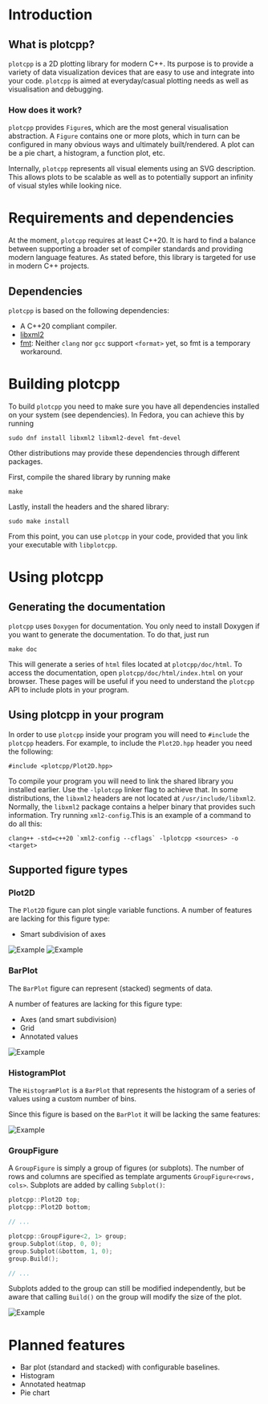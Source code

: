 # Introduction
## What is plotcpp?
`plotcpp` is a 2D plotting library for modern C++. Its purpose is to provide a variety of data
visualization devices that are easy to use and integrate into your code. `plotcpp` is aimed at
everyday/casual plotting needs as well as visualisation and debugging.

### How does it work?
`plotcpp` provides `Figure`s, which are the most general visualisation abstraction. A `Figure`
contains one or more plots, which in turn can be configured in many obvious ways and ultimately
built/rendered. A plot can be a pie chart, a histogram, a function plot, etc.

Internally, `plotcpp` represents all visual elements using an SVG description. This allows plots to
be scalable as well as to potentially support an infinity of visual styles while looking nice.

# Requirements and dependencies
At the moment, `plotcpp` requires at least C++20. It is hard to find a balance between supporting a
broader set of compiler standards and providing modern language features. As stated before, this
library is targeted for use in modern C++ projects.

## Dependencies
`plotcpp` is based on the following dependencies:
* A C++20 compliant compiler.
* [libxml2](https://github.com/GNOME/libxml2)
* [fmt](https://fmt.dev/latest/index.html): Neither `clang` nor `gcc` support `<format>` yet, so fmt
is a temporary workaround.

# Building plotcpp
To build `plotcpp` you need to make sure you have all dependencies installed on your system (see
dependencies). In Fedora, you can achieve this by running

``sudo dnf install libxml2 libxml2-devel fmt-devel``

Other distributions may provide these dependencies through different packages.

First, compile the shared library by running make

``make``

Lastly, install the headers and the shared library:

``sudo make install``

From this point, you can use `plotcpp` in your code, provided that you link your executable with
`libplotcpp`.

# Using plotcpp
## Generating the documentation
`plotcpp` uses `Doxygen` for documentation. You only need to install Doxygen if you want to generate
the documentation. To do that, just run

``make doc``

This will generate a series of `html` files located at `plotcpp/doc/html`. To access the
documentation, open `plotcpp/doc/html/index.html` on your browser. These pages will be useful if you
need to understand the `plotcpp` API to include plots in your program.

## Using plotcpp in your program
In order to use `plotcpp` inside your program you will need to `#include` the `plotcpp` headers.
For example, to include the `Plot2D.hpp` header you need the following:

``#include <plotcpp/Plot2D.hpp>``

To compile your program you will need to link the shared library you installed earlier. Use the
`-lplotcpp` linker flag to achieve that. In some distributions, the `libxml2` headers are not
located at `/usr/include/libxml2`. Normally, the `libxml2` package contains a helper binary that
provides such information. Try running `xml2-config`.This is an example of a command to do all this:

``clang++ -std=c++20 `xml2-config --cflags` -lplotcpp <sources> -o <target>``

## Supported figure types
### Plot2D
The `Plot2D` figure can plot single variable functions. A number of features are lacking for this
figure type:
* Smart subdivision of axes

![Example](examples/numeric_plot2d.png)
![Example](examples/categorical_plot2d.png)

### BarPlot
The `BarPlot` figure can represent (stacked) segments of data.

A number of features are lacking for this figure type:
* Axes (and smart subdivision)
* Grid
* Annotated values

![Example](examples/bar_plot.png)

### HistogramPlot
The `HistogramPlot` is a `BarPlot` that represents the histogram of a series of values using a
custom number of bins.

Since this figure is based on the `BarPlot` it will be lacking the same features:

![Example](examples/histogram_plot.png)

### GroupFigure
A `GroupFigure` is simply a group of figures (or subplots). The number of rows and columns are
specified as template arguments `GroupFigure<rows, cols>`. Subplots are added by calling
`Subplot()`:

```C++
plotcpp::Plot2D top;
plotcpp::Plot2D bottom;

// ...

plotcpp::GroupFigure<2, 1> group;
group.Subplot(&top, 0, 0);
group.Subplot(&bottom, 1, 0);
group.Build();

// ...
```

Subplots added to the group can still be modified independently, but be aware that calling `Build()`
on the group will modify the size of the plot.

![Example](examples/group.png)

# Planned features
* Bar plot (standard and stacked) with configurable baselines.
* Histogram
* Annotated heatmap
* Pie chart
